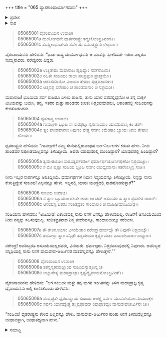+++
title = "065 ವ್ಯಾಸಗಾಂಧಾರ್ಯಾಗಮನಃ"
+++

<details><summary>ಪ್ರವೇಶ</summary>


।।   ಓಂ ಓಂ ನಮೋ ನಾರಾಯಣಾಯ।।   ಶ್ರೀ ವೇದವ್ಯಾಸಾಯ ನಮಃ ।।

ಶ್ರೀ ಕೃಷ್ಣದ್ವೈಪಾಯನ ವೇದವ್ಯಾಸ ವಿರಚಿತ  

**ಶ್ರೀ ಮಹಾಭಾರತ**

**ಉದ್ಯೋಗ ಪರ್ವ**

**ಯಾನಸಂಧಿ ಪರ್ವ**

**ಅಧ್ಯಾಯ 65**

</details>


<details><summary>ಸಾರ</summary>

ನರೇಶ್ವರರು ಸಭೆಯನ್ನು ಬಿಟ್ಟು ಹೊರಟು ಹೋಗಲು ಏಕಾಂತದಲ್ಲಿ ಧೃತರಾಷ್ಟ್ರನು ಸಂಜಯನನ್ನು “ಇಬ್ಬರಲ್ಲಿ ಯಾರು ಯುದ್ಧದಲ್ಲಿ ನಾಶಹೊಂದುತ್ತಾರೆ?” ಎಂದು ಪ್ರಶ್ನಿಸಿದುದು (1-5). ಆಗ “ಏಕಾಂತದಲ್ಲಿ ನಾನು ನಿನಗೆ ಏನನ್ನೂ ಹೇಳುವುದಿಲ್ಲ. ನಿನ್ನ ತಂದೆಯನ್ನೂ, ಗಾಂಧಾರಿಯನ್ನೂ ಕರೆಯಿಸು” ಎಂದು ಸಂಜಯನು ಕೇಳಿಕೊಳ್ಳಲು ವ್ಯಾಸನು ಅಲ್ಲಿ ಕಾಣಿಸಿಕೊಂಡು ಸಂಜಯನಿಗೆ ತಿಳಿದುದನ್ನು ಹೇಳಲು ಅನುಮತಿಯನ್ನಿತ್ತುದುದು (6-9).

</details>


> 05065001 ವೈಶಂಪಾಯನ ಉವಾಚ।  
05065001a ದುರ್ಯೋಧನೇ ಧಾರ್ತರಾಷ್ಟ್ರೇ ತದ್ವಚೋಽಪ್ರತಿನಂದತಿ।  
05065001c ತೂಷ್ಣೀಂಭೂತೇಷು ಸರ್ವೇಷು ಸಮುತ್ತಸ್ಥುರ್ನರೇಶ್ವರಾಃ।।

ವೈಶಂಪಾಯನನು ಹೇಳಿದನು: “ಧಾರ್ತರಾಷ್ಟ್ರ ದುರ್ಯೋಧನನು ಆ ಮಾತನ್ನು ಸ್ವೀಕರಿಸದೇ ಇರಲು ಎಲ್ಲರೂ ಸುಮ್ಮನಾದರು. ನರೇಶ್ವರರು ಎದ್ದರು.

> 05065002a ಉತ್ಥಿತೇಷು ಮಹಾರಾಜ ಪೃಥಿವ್ಯಾಂ ಸರ್ವರಾಜಸು।  
05065002c ರಹಿತೇ ಸಂಜಯಂ ರಾಜಾ ಪರಿಪ್ರಷ್ಟುಂ ಪ್ರಚಕ್ರಮೇ।।  
05065003a ಆಶಂಸಮಾನೋ ವಿಜಯಂ ತೇಷಾಂ ಪುತ್ರವಶಾನುಗಃ।   
05065003c ಆತ್ಮನಶ್ಚ ಪರೇಷಾಂ ಚ ಪಾಂಡವಾನಾಂ ಚ ನಿಶ್ಚಯಂ।।

ಮಹಾರಾಜ! ಭೂಮಿಯ ಸರ್ವ ರಾಜರೂ ಏಳಲು ರಾಜನು, ತಾನು ಯಾರ ವಶದಲ್ಲಿದ್ದನೋ ಆ ತನ್ನ ಮಕ್ಕಳ ವಿಜಯವನ್ನು ಬಯಸಿ, ತನ್ನ, ಇತರರ ಮತ್ತು ಪಾಂಡವರ ಕುರಿತು ನಿಶ್ಚಯಮಾಡಲು, ಏಕಾಂತದಲ್ಲಿ ಸಂಜಯನನ್ನು ಕೇಳತೊಡಗಿದನು.

> 05065004 ಧೃತರಾಷ್ಟ್ರ ಉವಾಚ।   
05065004a ಗಾವಲ್ಗಣೇ ಬ್ರೂಹಿ ನಃ ಸಾರಫಲ್ಗು
	ಸ್ವಸೇನಾಯಾಂ ಯಾವದಿಹಾಸ್ತಿ ಕಿಂ ಚಿತ್।  
> 05065004c ತ್ವಂ ಪಾಂಡವಾನಾಂ ನಿಪುಣಂ ವೇತ್ಥ ಸರ್ವಂ
	ಕಿಮೇಷಾಂ ಜ್ಯಾಯಃ ಕಿಮು ತೇಷಾಂ ಕನೀಯಃ।।  

ಧೃತರಾಷ್ಟ್ರನು ಹೇಳಿದನು: “ಗಾವಲ್ಗಣೇ! ನಮ್ಮ ಸೇನೆಯಲ್ಲಿರುವಂಥಹ ಬಲ-ನಿರ್ಬಲಗಳ ಕುರಿತು ಹೇಳು. ನೀನು ಪಾಂಡವರ ನಿಪುಣತೆಯೆಲ್ಲವನ್ನೂ ತಿಳಿದಿದ್ದೀಯೆ. ಅವರು ಯಾವುದರಲ್ಲಿ ಮುಂದಿದ್ದಾರೆ? ಯಾವುದರಲ್ಲಿ ಹಿಂದಿದ್ದಾರೆ?

> 05065005a ತ್ವಮೇತಯೋಃ ಸಾರವಿತ್ಸರ್ವದರ್ಶೀ
	ಧರ್ಮಾರ್ಥಯೋರ್ನಿಪುಣೋ ನಿಶ್ಚಯಜ್ಞಾಃ।  
> 05065005c ಸ ಮೇ ಪೃಷ್ಟಃ ಸಂಜಯ ಬ್ರೂಹಿ ಸರ್ವಂ
	ಯುಧ್ಯಮಾನಾಃ ಕತರೇಽಸ್ಮಿನ್ನ ಸಂತಿ।।  

ನೀನು ಇಬ್ಬರ ಸಾರಗಳನ್ನೂ ಅರಿತಿದ್ದೀಯೆ. ಧರ್ಮಾರ್ಥಗಳ ನಿಪುಣ ನಿಶ್ಚಯವನ್ನೂ ತಿಳಿದಿದ್ದೀಯೆ. ನಿನ್ನನ್ನು ನಾನು ಕೇಳುತ್ತಿದ್ದೇನೆ ಸಂಜಯ! ಎಲ್ಲವನ್ನೂ ಹೇಳು. ಇಬ್ಬರಲ್ಲಿ ಯಾರು ಯುದ್ಧದಲ್ಲಿ ನಾಶಹೊಂದುತ್ತಾರೆ?”

> 05065006 ಸಂಜಯ ಉವಾಚ।  
05065006a ನ ತ್ವಾಂ ಬ್ರೂಯಾಂ ರಹಿತೇ ಜಾತು ಕಿಂ ಚಿದ್
	ಅಸೂಯಾ ಹಿ ತ್ವಾಂ ಪ್ರಸಹೇತ ರಾಜನ್।  
> 05065006c ಆನಯಸ್ವ ಪಿತರಂ ಸಂಶಿತವ್ರತಂ
	ಗಾಂಧಾರೀಂ ಚ ಮಹಿಷೀಮಾಜಮೀಢ।।  

ಸಂಜಯನು ಹೇಳಿದನು: “ಅಜಮೀಢ! ಏಕಾಂತದಲ್ಲಿ ನಾನು ನಿನಗೆ ಏನನ್ನೂ ಹೇಳುವುದಿಲ್ಲ. ರಾಜನ್! ಅಸೂಯೆಯಿಂದ ನೀನು ನನ್ನನ್ನು ಸಹಿಸುವುದಿಲ್ಲ. ಸಂಶಿತವ್ರತನಾದ ನಿನ್ನ ತಂದೆಯನ್ನೂ, ಗಾಂಧಾರಿಯನ್ನೂ ಕರೆಯಿಸು.

> 05065007a ತೌ ತೇಽಸೂಯಾಂ ವಿನಯೇತಾಂ ನರೇಂದ್ರ
	ಧರ್ಮಜ್ಞೌ ತೌ ನಿಪುಣೌ ನಿಶ್ಚಯಜ್ಞೌ।  
> 05065007c ತಯೋಸ್ತು ತ್ವಾಂ ಸನ್ನಿಧೌ ತದ್ವದೇಯಂ
	ಕೃತ್ಸ್ನಂ ಮತಂ ವಾಸುದೇವಾರ್ಜುನಾಭ್ಯಾಂ।।  

ನರೇಂದ್ರ! ಅವರಿಬ್ಬರೂ ಅಸೂಯೆಯಿಲ್ಲದವರು, ವಿನಯರು. ಧರ್ಮಜ್ಞರು. ನಿಶ್ಚಯಿಸುವುದರಲ್ಲಿ ನಿಪುಣರು. ಅವರಿಬ್ಬರ ಸನ್ನಿಧಿಯಲ್ಲಿ ನಾನು ನಿನಗೆ ವಾಸುದೇವ-ಅರ್ಜುನರ ಮತವೆಲ್ಲವನ್ನೂ ಹೇಳುತ್ತೇನೆ.””

> 05065008 ವೈಶಂಪಾಯನ ಉವಾಚ।  
05065008a ತತಸ್ತನ್ಮತಮಾಜ್ಞಾಯ ಸಂಜಯಸ್ಯಾತ್ಮಜಸ್ಯ ಚ।  
05065008c ಅಭ್ಯುಪೇತ್ಯ ಮಹಾಪ್ರಾಜ್ಞಾಃ ಕೃಷ್ಣದ್ವೈಪಾಯನೋಽಬ್ರವೀತ್।।

ವೈಶಂಪಾಯನನು ಹೇಳಿದನು: “ಆಗ ಸಂಜಯ ಮತ್ತು ತನ್ನ ಮಗನ ಇಂಗಿತವನ್ನು ತಿಳಿದ ಮಹಾಪ್ರಾಜ್ಞ ಕೃಷ್ಣ ದ್ವೈಪಾಯನನು ಅಲ್ಲಿ ಕಾಣಿಸಿಕೊಂಡು ಹೇಳಿದನು:

> 05065009a ಸಂಪೃಚ್ಚತೇ ಧೃತರಾಷ್ಟ್ರಾಯ ಸಂಜಯ
	ಆಚಕ್ಷ್ವ ಸರ್ವಂ ಯಾವದೇಷೋಽನುಯುಂಕ್ತೇ।  
> 05065009c ಸರ್ವಂ ಯಾವದ್ವೇತ್ಥ ತಸ್ಮಿನ್ಯಥಾವದ್
	ಯಾಥಾತಥ್ಯಂ ವಾಸುದೇವೇಽರ್ಜುನೇ ಚ।।  

“ಸಂಜಯ! ಧೃತರಾಷ್ಟ್ರನು ಕೇಳಿದ ಎಲ್ಲವನ್ನೂ ಹೇಳು. ವಾಸುದೇವ-ಅರ್ಜುನರ ಕುರಿತು ನಿನಗೆ ತಿಳಿದುದೆಲ್ಲವನ್ನೂ ಯಥಾವತ್ತಾಗಿ, ಯಥಾತಥ್ಯವಾಗಿ ಹೇಳು.”



<details><summary>ಸಮಾಪ್ತಿ</summary>

ಇತಿ ಶ್ರೀ ಮಹಾಭಾರತೇ ಉದ್ಯೋಗ ಪರ್ವಣಿ ಯಾನಸಂಧಿ ಪರ್ವಣಿ ವ್ಯಾಸಗಾಂಧಾರ್ಯಾಗಮನೇ ಪಂಚಷಷ್ಟಿತಮೋಽಧ್ಯಾಯಃ।  
ಇದು ಶ್ರೀ ಮಹಾಭಾರತದಲ್ಲಿ ಉದ್ಯೋಗ ಪರ್ವದಲ್ಲಿ ಯಾನಸಂಧಿ ಪರ್ವದಲ್ಲಿ ವ್ಯಾಸಗಾಂಧಾರ್ಯಾಗಮನದಲ್ಲಿ ಅರವತ್ತೈದನೆಯ ಅಧ್ಯಾಯವು.

</details>

